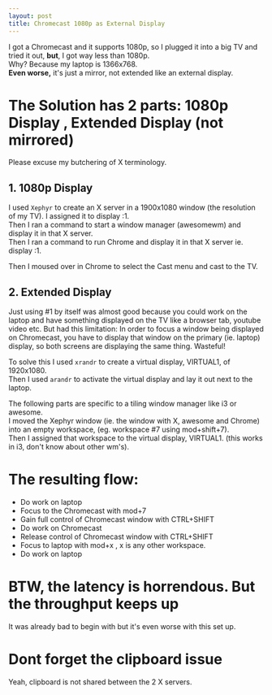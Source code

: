 ```yaml
---
layout: post
title: Chromecast 1080p as External Display
---
```

I got a Chromecast and it supports 1080p, so I plugged it
into a big TV and tried it out, **but**, I got way less than 1080p.  
Why?  Because my laptop is 1366x768.  
**Even worse,** it's just a mirror, not extended like an external display.
  
# The Solution has 2 parts:  1080p Display , Extended Display (not mirrored)
  
Please excuse my butchering of X terminology.
  
## 1. 1080p Display
I used `Xephyr` to create an X server in a 1900x1080 window
(the resolution of my TV).  I assigned it to display :1.  
Then I ran a command to start a window manager (awesomewm)
 and display it in that X server.  
Then I ran a command to run Chrome and display it in that X server
ie. display :1.  
 
Then I moused over in Chrome to select the Cast menu and cast to the TV.  
  
## 2. Extended Display

Just using #1 by itself was almost good because you could work
on the laptop and have something displayed on the TV like a browser tab, youtube video etc. 
But had this limitation: 
In order to focus a window being displayed on Chromecast, 
you have to display that window on the primary (ie. laptop) display,
 so both screens are displaying the same thing.  Wasteful!
  
To solve this I used `xrandr` to create a virtual display, VIRTUAL1, of 1920x1080.  
Then I used `arandr` to activate the virtual display and lay it out next to the laptop.  
  
The following parts are specific to a tiling window manager like i3 or awesome.  
I moved the Xephyr window (ie. the window with X, awesome and Chrome) 
into an empty workspace, (eg. workspace #7 using mod+shift+7).  
Then I assigned that workspace to the virtual display, VIRTUAL1. 
(this works in i3, don't know about other wm's).  
  
# The resulting flow:

* Do work on laptop
* Focus to the Chromecast with mod+7
* Gain full control of Chromecast window with CTRL+SHIFT
* Do work on Chromecast
* Release control of Chromecast window with CTRL+SHIFT
* Focus to laptop with mod+x , x is any other workspace.
* Do work on laptop








# BTW, the latency is horrendous.  But the throughput keeps up
It was already bad to begin with but it's even worse with this set up.  

# Dont forget the clipboard issue
Yeah, clipboard is not shared between the 2 X servers.
